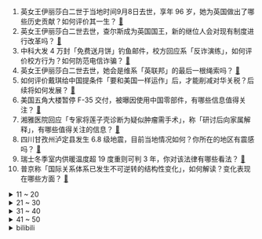 1. 英女王伊丽莎白二世于当地时间9月8日去世，享年 96 岁，她为英国做出了哪些历史贡献？如何评价其一生？ [:link:](https://www.zhihu.com/question/552517829)
2. 英女王伊丽莎白二世去世，查尔斯成为英国国王，新的继位人会对现有制度进行改革吗？ [:link:](https://www.zhihu.com/question/552518374)
3. 中科大发 4 万封「免费送月饼」钓鱼邮件，校方回应系「反诈演练」，如何评价校方行为？如何防范电信诈骗？ [:link:](https://www.zhihu.com/question/552415913)
4. 英女王伊丽莎白二世去世，她会是维系「英联邦」的最后一根绳索吗？ [:link:](https://www.zhihu.com/question/552518021)
5. 如何评价戴琪给中国提条件「要和美国一样运作」后，才能削减对华关税？后续将如何发展？ [:link:](https://www.zhihu.com/question/552440564)
6. 美国五角大楼暂停 F-35 交付，被曝因使用中国零部件，有哪些信息值得关注？ [:link:](https://www.zhihu.com/question/552401716)
7. 湘雅医院回应「专家将莲子壳诊断为疑似肿瘤需手术」，称「研讨后向家属解释」，有哪些值得关注的信息？ [:link:](https://www.zhihu.com/question/552475826)
8. 四川甘孜州泸定县发生 6.8 级地震，目前当地情况如何？你所在的地区有震感吗？ [:link:](https://www.zhihu.com/question/551889682)
9. 瑞士冬季室内供暖温度超 19 度重则可判 3 年，你对该法律有哪些看法？ [:link:](https://www.zhihu.com/question/552300295)
10. 普京称「国际关系体系已发生不可逆转的结构性变化」，如何解读？变化表现在哪些方面？ [:link:](https://www.zhihu.com/question/552367732)
<details>
<summary>11 ~ 20</summary>

11. 女生海底捞就餐时「噎食身亡」，门店回应「全力配合调查」，事故原因是什么？噎食时有哪些自救办法？ [:link:](https://www.zhihu.com/question/552448534)
12. 美媒称查尔斯继位成为英国国王，他能否赢得英国民众的爱戴并接得住女王的重担？ [:link:](https://www.zhihu.com/question/552519279)
13. 你怎么看打《王者荣耀》从头到尾只玩一个英雄的人？ [:link:](https://www.zhihu.com/question/299758752)
14. 欧洲央行宣布加息 75 个基点，距上次大幅加息时隔 23 年，将带来哪些影响？ [:link:](https://www.zhihu.com/question/552488339)
15. 如何看待曹德旺谈特斯拉在华建厂时说“中国人还剩下吃苦耐劳的精神，可以在国际上与人竞争”？ [:link:](https://www.zhihu.com/question/552430765)
16. 湘雅医院专家将莲子壳诊断为肿瘤，要求住院做手术，如何看待此事？涉事医生要承担哪些法律责任？ [:link:](https://www.zhihu.com/question/552378165)
17. 2022 年「雨果奖」揭晓，大奖又一次全是女作者，这一结果是为了迎合「政治正确」吗？哪些信息值得关注？ [:link:](https://www.zhihu.com/question/552115363)
18. 怎样可以让孩子知道做一顿饭其实很辛苦，并且能让孩子主动愿意帮助父母一起完成做饭的事？ [:link:](https://www.zhihu.com/question/551873208)
19. 有序和无序之间有明确的界限吗？ [:link:](https://www.zhihu.com/question/492240232)
20. 如何评价 hanser ？ [:link:](https://www.zhihu.com/question/546605522)
</details>
<details>
<summary>21 ~ 30</summary>

21. 韩国地方政府安排农村男性与东南亚女留学生相亲，引发较大争议后被叫停，如何看待此事？ [:link:](https://www.zhihu.com/question/552490719)
22. 如何看待三亚一名 00 后老板中秋扣员工 50 % 工资打进员工父母账户代尽孝？这一做法是否合理？ [:link:](https://www.zhihu.com/question/552294271)
23. 被宣告野外灭绝的长江鲟在湖北被发现，执法人员将其放归长江，这意味着什么？ [:link:](https://www.zhihu.com/question/552437981)
24. 如何看待 RNG 惊险晋级世界赛后余霜「HZ」博文引起的争议？ [:link:](https://www.zhihu.com/question/552021657)
25. 爸妈要男朋友全款买房并考上公务员才肯见他第一面，我该怎么办？ [:link:](https://www.zhihu.com/question/550231926)
26. 《隐入尘烟》里面海清可能是什么病？治疗需要多少钱？ [:link:](https://www.zhihu.com/question/544655159)
27. 玲娜贝儿被指穿「左衽丧服」，业内人士称不算汉服，左衽有什么说法？卡通人物的中式服装需要参考传统文化吗？ [:link:](https://www.zhihu.com/question/552385059)
28. 印度一医生「剖腹产时见胎儿不成熟又缝上」，如何从医学角度看待这一操作？会对胎儿和孕妇带来哪些影响？ [:link:](https://www.zhihu.com/question/552306412)
29. 为什么华为mate50只支持发送北斗短报文，不支持接收北斗短报文？ [:link:](https://www.zhihu.com/question/552122114)
30. 老公是数学老师，天天逼一年级的女儿背加法口诀，女儿天天哭，入学前真的必须要会背加法口诀吗？ [:link:](https://www.zhihu.com/question/552056435)
</details>
<details>
<summary>31 ~ 40</summary>

31. 如何看待英特尔主板将全线涨价，涨幅高达20%？ [:link:](https://www.zhihu.com/question/552259330)
32. 2022 《英雄联盟》全球总决赛哪支队伍最有冠军相？ [:link:](https://www.zhihu.com/question/551917862)
33. 职业音乐人会用 AirPods pro 吗 ？ [:link:](https://www.zhihu.com/question/552404441)
34. 如何理解「酷的人自在，他不扎眼但他耀眼」中的「耀眼」？ [:link:](https://www.zhihu.com/question/551348774)
35. 2022 国家自然科学基金评审结果公布，各位情况如何，有什么经验教训？ [:link:](https://www.zhihu.com/question/552382155)
36. 高中一个人独来独往真的很尴尬吗? [:link:](https://www.zhihu.com/question/551723165)
37. 如何看待姆巴佩称「想取代梅西和 C 罗，成为世界足球先生」？他的机会大吗？可能的竞争对手有谁？ [:link:](https://www.zhihu.com/question/552234336)
38. 近日西北工业大学电子邮件系统遭受境外黑客组织攻击，为什么会选择西北工业大学？ [:link:](https://www.zhihu.com/question/551930417)
39. 华为 mate 50 和 华为 mate 50 Pro的区别是什么？你有哪些选购建议？ [:link:](https://www.zhihu.com/question/552053906)
40. 每次给孩子辅导作业，很容易失去耐心，甚至发火，怎样才能控制自己的情绪？ [:link:](https://www.zhihu.com/question/544531731)
</details>
<details>
<summary>41 ~ 50</summary>

41. 一个老是怼你，反驳你的想法的朋友还有必要继续下去吗？ [:link:](https://www.zhihu.com/question/552388558)
42. SUV 为何这么受欢迎？ [:link:](https://www.zhihu.com/question/23946804)
43. 高二400分，高三努力能到五百吗? [:link:](https://www.zhihu.com/question/543268717)
44. 你什么时候突然意识到自己该存钱了？ [:link:](https://www.zhihu.com/question/336125165)
45. 为什么 HR 不喜欢职场空窗期？ [:link:](https://www.zhihu.com/question/484805276)
46. 张爱玲逝世 27 周年，你对她的作品有何评价？ [:link:](https://www.zhihu.com/question/552016449)
47. 2022 年度国家自然科学基金申请项目评审结果公布，你身边有人申上了吗？ [:link:](https://www.zhihu.com/question/552377819)
48. 读书的时候想玩游戏怎么办? [:link:](https://www.zhihu.com/question/552109982)
49. 游戏行业是否非常难以融入？ [:link:](https://www.zhihu.com/question/551441795)
50. 可以告诉我那些温暖你到现在的事吗？ [:link:](https://www.zhihu.com/question/552404523)
</details><details>
<summary>bilibili</summary>

1. 科目三:王牌空战 [:link:](//www.bilibili.com/video/BV1SU4y1z7aC)
2. 帅小伙花三天时间，终于把这个超级大麻球做出来了！ [:link:](//www.bilibili.com/video/BV1jP4y1Z7eo)
3. 三农其实很有前途。 [:link:](//www.bilibili.com/video/BV1He4y1o7bB)
4. 《奇怪的小店》 [:link:](//www.bilibili.com/video/BV13K411f7dB)
5. 真…弹力人？【不落地舞】 [:link:](//www.bilibili.com/video/BV1wa411G7Wj)
6. 祖 传 手 艺 [:link:](//www.bilibili.com/video/BV1BG4y1B7Jt)
7. PDD看2000-2009华语金曲榜 前50要跪着看！恐怖如斯！ [:link:](//www.bilibili.com/video/BV13D4y1q77X)
8. 我宣布贵阳烙锅可以完胜韩国烤肉！飞儿都把这家店菜单背下来了【怎么这么值ep49-857烙锅】 [:link:](//www.bilibili.com/video/BV1Ye4y1o7pr)
9. 第一次打扮成男友最喜欢的样子！结果居然... [:link:](//www.bilibili.com/video/BV18e41137pk)
10. 千年传承老玩意，中华智慧代代传 [:link:](//www.bilibili.com/video/BV1hG4y167Xb)
<details>
<summary>11 ~ 20</summary>

11. 大！脑 ！充！ 血！ [:link:](//www.bilibili.com/video/BV1de411g7U6)
12. 格斗运动员最怕什么不是强大的对手而是赛前不让喝水，林荷琴vs平田树赛前36小时备战记录。 [:link:](//www.bilibili.com/video/BV1pa41137zp)
13. 狗狗太爱干净有时候真的很麻烦 [:link:](//www.bilibili.com/video/BV1fD4y1B7qz)
14. 开学你妈叫你起床 [:link:](//www.bilibili.com/video/BV1uG411V7Gm)
15. 你遇到过这种局吗？ [:link:](//www.bilibili.com/video/BV1Ue4y1d7sa)
16. 中国土狗 个个都是身怀绝技 [:link:](//www.bilibili.com/video/BV1FB4y137cM)
17. 【折纸】12年前的我vs现在的我 [:link:](//www.bilibili.com/video/BV1yP411V7az)
18. 连环反整蛊！故意让女友在豪宅打碎价值5万的古董？再在她面前穿黑丝！ [:link:](//www.bilibili.com/video/BV1cU4y167s8)
19. 压力大，容易emo，做什么事都没有兴趣，强烈建议看看这部电影 [:link:](//www.bilibili.com/video/BV1Fg411S7xG)
20. 《须弥旅行者丢人图鉴》 [:link:](//www.bilibili.com/video/BV1Dd4y1g7uH)
</details>
<details>
<summary>21 ~ 30</summary>

21. “这群人 就是爽文都不敢这么编！” [:link:](//www.bilibili.com/video/BV1ZG4y1B77E)
22. 当老公破产负债80万，女人决定离家出走 [:link:](//www.bilibili.com/video/BV1ve4y1Y7LL)
23. 食品安全的最后一片舆论阵地，我们寸步不让！ [:link:](//www.bilibili.com/video/BV18Y4y1M7Vp)
24. 好累，被四个男生喜欢。 [:link:](//www.bilibili.com/video/BV1Bd4y1g71t)
25. 《    无    缝    衔    接    》 [:link:](//www.bilibili.com/video/BV1ee4y1h7vM)
26. “嘎版”《战狼》好看吗？《中华兵王》吐槽 [:link:](//www.bilibili.com/video/BV1cD4y1q72D)
27. 《崩坏3》全新S级角色李素裳「玉骑士·月痕」预告 [:link:](//www.bilibili.com/video/BV1Ad4y1376N)
28. 【原神整活】提纳里：你草元素是这么反应的？（有反应了） [:link:](//www.bilibili.com/video/BV12U4y1B7rR)
29. 我的致郁系男友！ [:link:](//www.bilibili.com/video/BV1jP4y1Z781)
30. 当你玩弄狐狸尾巴后 [:link:](//www.bilibili.com/video/BV1t14y1e7sC)
</details>
<details>
<summary>31 ~ 40</summary>

31. 自由潜让我实现了“捡手机自由”😂 [:link:](//www.bilibili.com/video/BV1La41137b2)
32. 老年大学手机课2 [:link:](//www.bilibili.com/video/BV1TD4y1z7Jq)
33. 面点基础为0的蚊师傅能否做成功这道《冰皮月饼》？ [:link:](//www.bilibili.com/video/BV1VG411V7MA)
34. 记好啦，我叫碧瑶！～ [:link:](//www.bilibili.com/video/BV1mP4y1f7oB)
35. 海南岛：你礼貌吗？ [:link:](//www.bilibili.com/video/BV18B4y1g7xB)
36. 朋友说我春夏一般，但秋冬绝了！ [:link:](//www.bilibili.com/video/BV1Je41137mv)
37. 如何满分回答“你为什么喜欢我”？建议全文背诵。 [:link:](//www.bilibili.com/video/BV1H14y1e7iQ)
38. 原谅房东 [:link:](//www.bilibili.com/video/BV1ua41137YR)
39. 天津.正阳春烤鸭店  厨子探店¥436 [:link:](//www.bilibili.com/video/BV1qW4y1q7nm)
40. 最牛钉子户是怎么算钱的 [:link:](//www.bilibili.com/video/BV1td4y1X7we)
</details>
<details>
<summary>41 ~ 50</summary>

41. 爱岗敬业石墩子，能量守恒诚不欺我！ [:link:](//www.bilibili.com/video/BV1ga41137PK)
42. 快四年没回中国，辗转31个小时，疫情回国全记录 [:link:](//www.bilibili.com/video/BV1de411M7ZW)
43. 生活不易，Jett卖艺 [:link:](//www.bilibili.com/video/BV1SW4y1q7At)
44. 孩子：看清楚了，我只展示一遍 [:link:](//www.bilibili.com/video/BV1td4y1X7wH)
45. 花一年时间才找到的巨大玫瑰龙，掰开脑壳的瞬间，我惊呆了 [:link:](//www.bilibili.com/video/BV1sa411373Q)
46. 靠谱盘点144：最大串子！Uzi激情解说RNG冒泡赛，呼吸哥：终于不用卖票了！ [:link:](//www.bilibili.com/video/BV1xK411f7rh)
47. 圆梦童年！挑战1W元通关美食大战老鼠！#2 [:link:](//www.bilibili.com/video/BV1WK411f7YQ)
48. 家里突然来了只小猫 没想到... [:link:](//www.bilibili.com/video/BV1NB4y137e1)
49. 高坚果也会难过的… [:link:](//www.bilibili.com/video/BV1BU4y1z7rd)
50. 带着四小只，在新疆做了件有意义的事。 [:link:](//www.bilibili.com/video/BV1oP41137qF)
</details>
<details>
<summary>51 ~ 60</summary>

51. 【基德】中秋特辑：地球和月亮竟然是双胞胎？！解开月球诞生之谜 [:link:](//www.bilibili.com/video/BV1GP4y1Z7S7)
52. 下面有请主持人和自己连线！ [:link:](//www.bilibili.com/video/BV1nG411V7eG)
53. 被宣告灭绝的长江鲟，重新在野外发现 [:link:](//www.bilibili.com/video/BV1wG4y1z71C)
54. 【短的发布会】iPhone14暗紫色让库克当场抖腿？灵动岛成功化解刘海焦虑 [:link:](//www.bilibili.com/video/BV1jW4y1B7Tq)
55. 希望这样的好人可以有好报，一生平安！ [:link:](//www.bilibili.com/video/BV1mP41137Si)
56. 食不食油饼！搁这排列组合呢？【阅片无数Ⅱ 59】 [:link:](//www.bilibili.com/video/BV1bY4y1M7KC)
57. 总有些生命为治愈你而来 [:link:](//www.bilibili.com/video/BV1Qa41137iF)
58. 还记得当年被法官认出是初中同学的嫌犯吗？他的人生从此被改变！ [:link:](//www.bilibili.com/video/BV1Vd4y1X7FA)
59. 铁皮房隐居第三天，打扫房间准备长住，没想到又被拉去隔离了 [:link:](//www.bilibili.com/video/BV1Bt4y177AQ)
60. 《明日方舟》EP -  Ensheath [:link:](//www.bilibili.com/video/BV1je41137RM)
</details>
<details>
<summary>61 ~ 70</summary>

61. 这就是换了7个主人的狗，恶犬还得恶犬治，来放黑豹 [:link:](//www.bilibili.com/video/BV13e4y1o78q)
62. 【阿斗】红袍女巫初登场，绝迹真龙重现江湖！美剧史诗巨作《权力的游戏》第6期 [:link:](//www.bilibili.com/video/BV1TG411V7UC)
63. 又又又地震了！我的猫又找不到了！！【突然更新的日常】 [:link:](//www.bilibili.com/video/BV1Me4y1a7TY)
64. 阴阳两合，天地色变！ [:link:](//www.bilibili.com/video/BV1TG411V7K9)
65. 脸都不要了？！ [:link:](//www.bilibili.com/video/BV15V4y1u7yR)
66. 逃避，往往是不能解决任何问题的 [:link:](//www.bilibili.com/video/BV1sY4y1M7TN)
67. 在北京要饭都比别的地方多，学本事还是在大城市 [:link:](//www.bilibili.com/video/BV19Y4y1T7xn)
68. 以为是好运气的开始～没想到是结束！ [:link:](//www.bilibili.com/video/BV1VB4y137wK)
69. 「科技美学开箱」首发！华为Mate 50 Pro开箱体验 6799元起售、更有Mate 50 RS保时捷设计版12999元 [:link:](//www.bilibili.com/video/BV1xe41137Tj)
70. 科 目 三 ？前 进 四 ！ [:link:](//www.bilibili.com/video/BV1Ad4y137Eh)
</details>
<details>
<summary>71 ~ 80</summary>

71. 《小丑跳舞》剪纸创意版✨ [:link:](//www.bilibili.com/video/BV1Cd4y1g7PH)
72. 刑啊，给我唱小城夏天是吧？ [:link:](//www.bilibili.com/video/BV19t4y1j7Y2)
73. 美国加州最贵烤肉自助，帅小伙又飞了4456公里！！！ [:link:](//www.bilibili.com/video/BV1iP41137in)
74. 深夜街上最亮的星，温州馄饨车！老板：这车30岁了！ [:link:](//www.bilibili.com/video/BV1ct4y1E7ts)
75. 【骆歆】现 场 直 击 呼 吸 哥 ！ [:link:](//www.bilibili.com/video/BV1QP4y1o7rK)
76. 等比例放大的小猫咪 [:link:](//www.bilibili.com/video/BV1PG4y1z7At)
77. 米 勒 饭 堂 [:link:](//www.bilibili.com/video/BV1gG411V7KK)
78. 只有我受伤的世界达成了 [:link:](//www.bilibili.com/video/BV1ud4y137F4)
79. [实景+3D]hanser邀你来厦门 [:link:](//www.bilibili.com/video/BV1iU4y1z7T5)
80. 【Doinb】游戏还未终结，梦想仍旧记叙！ [:link:](//www.bilibili.com/video/BV1xW4y1B7fi)
</details>
<details>
<summary>81 ~ 90</summary>

81. 反正b站没人认识我 [:link:](//www.bilibili.com/video/BV12U4y1z7mA)
82. 17岁到33岁，我的颜值变化！精髓在最后 [:link:](//www.bilibili.com/video/BV1NN4y1F7WM)
83. 诺手：快跑 这个牛头悟出领域了 你不是他对手！     上单牛头学会了上青铜 [:link:](//www.bilibili.com/video/BV1bP4y1Z7yQ)
84. 网课小丑是什么东西【梗指南】 [:link:](//www.bilibili.com/video/BV12d4y1g7cX)
85. 姜还是老的辣 [:link:](//www.bilibili.com/video/BV1nK411f7WM)
86. 来华30年，我终于拿到了中国绿卡！ [:link:](//www.bilibili.com/video/BV1f14y1W7BU)
87. 苏烈：小飞棍来喽！ [:link:](//www.bilibili.com/video/BV1EP4y1Z7F2)
88. 这已经是我最小的斧头了！ [:link:](//www.bilibili.com/video/BV1JB4y137rt)
89. 【罗翔】恋物癖“犯病”能脱罪？内衣贼到底是犯罪还是犯病？ [:link:](//www.bilibili.com/video/BV1Wd4y1R7rt)
90. “无 障 碍 交 流” [:link:](//www.bilibili.com/video/BV15G411V7dW)
</details>
<details>
<summary>91 ~ 100</summary>

91. 姐姐亲手捂死孪生妹妹，父母法庭求情，生命无力承受之痛 [:link:](//www.bilibili.com/video/BV13W4y1B7cG)
92. 挑战极限的吹糖表演 [:link:](//www.bilibili.com/video/BV1mg411U76b)
93. 关于我初中毕业10年，还要做教师节贺卡这件事 [:link:](//www.bilibili.com/video/BV1DG411G7rB)
94. 《 变 态 的 大 兔 兔 增 加 了 》 [:link:](//www.bilibili.com/video/BV19g411S7DP)
95. 男人的快乐很简单！ [:link:](//www.bilibili.com/video/BV1Ce4y1h7yD)
96. 没有什么比人民的生命安全更值得背负！ [:link:](//www.bilibili.com/video/BV11U4y1z7vU)
97. 杰伦和坤坤听完都会沉默的《摸鸡头》 [:link:](//www.bilibili.com/video/BV1he4y1Y7aC)
98. 【半佛】贵州，与命运再战一局。 [:link:](//www.bilibili.com/video/BV1uP4y1Z7M7)
99. 科目三：《飞驰人生》，还原度高达99.9999% [:link:](//www.bilibili.com/video/BV15V4y1p7UH)
100. 剧TOP：全员恶人！侦探女王的不朽经典《无人生还》 [:link:](//www.bilibili.com/video/BV1se41137t5)
</details></details>